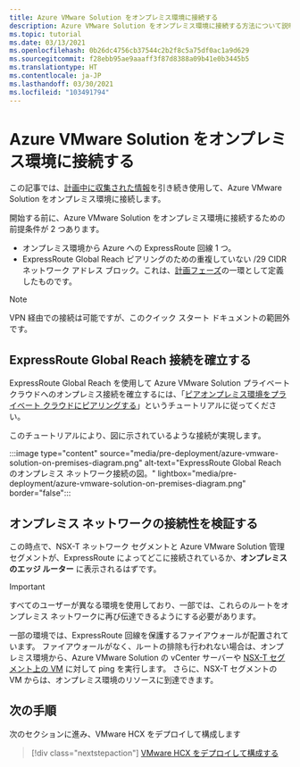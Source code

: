 ```yaml
---
title: Azure VMware Solution をオンプレミス環境に接続する
description: Azure VMware Solution をオンプレミス環境に接続する方法について説明します。
ms.topic: tutorial
ms.date: 03/13/2021
ms.openlocfilehash: 0b26dc4756cb37544c2b2f8c5a75df0ac1a9d629
ms.sourcegitcommit: f28ebb95ae9aaaff3f87d8388a09b41e0b3445b5
ms.translationtype: HT
ms.contentlocale: ja-JP
ms.lasthandoff: 03/30/2021
ms.locfileid: "103491794"
---
```

# <a name="connect-azure-vmware-solution-to-your-on-premises-environment"></a>Azure VMware Solution をオンプレミス環境に接続する

この記事では、[計画中に収集された情報](production-ready-deployment-steps.md)を引き続き使用して、Azure VMware Solution をオンプレミス環境に接続します。

開始する前に、Azure VMware Solution をオンプレミス環境に接続するための前提条件が 2 つあります。

- オンプレミス環境から Azure への ExpressRoute 回線 1 つ。
- ExpressRoute Global Reach ピアリングのための重複していない /29 CIDR ネットワーク アドレス ブロック。これは、[計画フェーズ](production-ready-deployment-steps.md)の一環として定義したものです。

>[!NOTE]
> VPN 経由での接続は可能ですが、このクイック スタート ドキュメントの範囲外です。

## <a name="establish-an-expressroute-global-reach-connection"></a>ExpressRoute Global Reach 接続を確立する

ExpressRoute Global Reach を使用して Azure VMware Solution プライベート クラウドへのオンプレミス接続を確立するには、「[ピアオンプレミス環境をプライベート クラウドにピアリングする](tutorial-expressroute-global-reach-private-cloud.md)」というチュートリアルに従ってください。

このチュートリアルにより、図に示されているような接続が実現します。

:::image type="content" source="media/pre-deployment/azure-vmware-solution-on-premises-diagram.png" alt-text="ExpressRoute Global Reach のオンプレミス ネットワーク接続の図。" lightbox="media/pre-deployment/azure-vmware-solution-on-premises-diagram.png" border="false":::

## <a name="verify-on-premises-network-connectivity"></a>オンプレミス ネットワークの接続性を検証する

この時点で、NSX-T ネットワーク セグメントと Azure VMware Solution 管理セグメントが、ExpressRoute によってどこに接続されているか、**オンプレミスのエッジ ルーター** に表示されるはずです。

>[!IMPORTANT]
>すべてのユーザーが異なる環境を使用しており、一部では、これらのルートをオンプレミス ネットワークに再び伝達できるようにする必要があります。  

一部の環境では、ExpressRoute 回線を保護するファイアウォールが配置されています。  ファイアウォールがなく、ルートの排除も行われない場合は、オンプレミス環境から、Azure VMware Solution の vCenter サーバーや [NSX-T セグメント上の VM](deploy-azure-vmware-solution.md#add-a-vm-on-the-nsx-t-network-segment) に対して ping を実行します。 さらに、NSX-T セグメントの VM からは、オンプレミス環境のリソースに到達できます。

## <a name="next-steps"></a>次の手順

次のセクションに進み、VMware HCX をデプロイして構成します

> [!div class="nextstepaction"]
> [VMware HCX をデプロイして構成する](tutorial-deploy-vmware-hcx.md)
